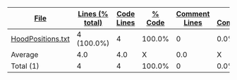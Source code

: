 
|[File](https://github.com/FRCTeam5199/Robot-Code-2021/tree/souper-secret-contraband/Statistics/plaintext/NameAscending.md/)|[Lines (% total)](https://github.com/FRCTeam5199/Robot-Code-2021/tree/souper-secret-contraband/Statistics/plaintext/LinesDescending.md/)|[Code Lines](https://github.com/FRCTeam5199/Robot-Code-2021/tree/souper-secret-contraband/Statistics/plaintext/CodeDescending.md/)|[% Code](https://github.com/FRCTeam5199/Robot-Code-2021/tree/souper-secret-contraband/Statistics/plaintext/ProportionCodeDescending.md/)|[Comment Lines](https://github.com/FRCTeam5199/Robot-Code-2021/tree/souper-secret-contraband/Statistics/plaintext/CommentsDescending.md/)|[% Comment](https://github.com/FRCTeam5199/Robot-Code-2021/tree/souper-secret-contraband/Statistics/plaintext/ProportionCommentsDescending.md/)|[Blank Lines](https://github.com/FRCTeam5199/Robot-Code-2021/tree/souper-secret-contraband/Statistics/plaintext/BlanksDescending.md/)|[% Blank](https://github.com/FRCTeam5199/Robot-Code-2021/tree/souper-secret-contraband/Statistics/plaintext/ProportionBlanksDescending.md/)|
| --- | --- | --- | --- | --- | --- | --- | --- |
|[HoodPositions.txt](https://github.com/FRCTeam5199/Robot-Code-2021/tree/souper-secret-contraband/src/main/java/frc/misc/HoodPositions.txt)|4 (100.0%)|4|100.0%|0|0.0%|0|0.0%|
|Average |4.0|4.0|X|0.0|X|0.0|X|
|Total (1)|4|4|100.0%|0| 0.0%|0|0.0%|